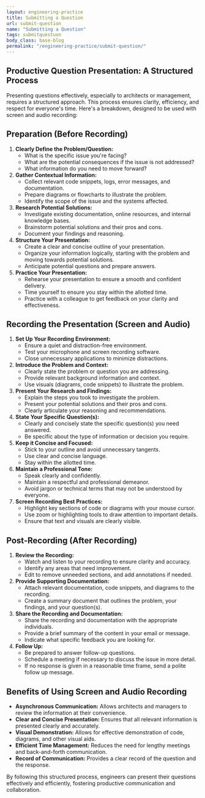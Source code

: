 ```yaml
---
layout: engineering-practice
title: Submitting a Question
url: submit-question
name: "Submitting a Question"
tags: submitquestuon
body_class: base-blog
permalink: "/engineering-practice/submit-question/"
---
```

## Productive Question Presentation: A Structured Process

Presenting questions effectively, especially to architects or management, requires a structured approach. This process ensures clarity, efficiency, and respect for everyone's time. Here's a breakdown, designed to be used with screen and audio recording:

## Preparation (Before Recording)

1.  **Clearly Define the Problem/Question:**
    * What is the specific issue you're facing?
    * What are the potential consequences if the issue is not addressed?
    * What information do you need to move forward?
2.  **Gather Contextual Information:**
    * Collect relevant code snippets, logs, error messages, and documentation.
    * Prepare diagrams or flowcharts to illustrate the problem.
    * Identify the scope of the issue and the systems affected.
3.  **Research Potential Solutions:**
    * Investigate existing documentation, online resources, and internal knowledge bases.
    * Brainstorm potential solutions and their pros and cons.
    * Document your findings and reasoning.
4.  **Structure Your Presentation:**
    * Create a clear and concise outline of your presentation.
    * Organize your information logically, starting with the problem and moving towards potential solutions.
    * Anticipate potential questions and prepare answers.
5.  **Practice Your Presentation:**
    * Rehearse your presentation to ensure a smooth and confident delivery.
    * Time yourself to ensure you stay within the allotted time.
    * Practice with a colleague to get feedback on your clarity and effectiveness.

## Recording the Presentation (Screen and Audio)

1.  **Set Up Your Recording Environment:**
    * Ensure a quiet and distraction-free environment.
    * Test your microphone and screen recording software.
    * Close unnecessary applications to minimize distractions.
2.  **Introduce the Problem and Context:**
    * Clearly state the problem or question you are addressing.
    * Provide relevant background information and context.
    * Use visuals (diagrams, code snippets) to illustrate the problem.
3.  **Present Your Research and Findings:**
    * Explain the steps you took to investigate the problem.
    * Present your potential solutions and their pros and cons.
    * Clearly articulate your reasoning and recommendations.
4.  **State Your Specific Question(s):**
    * Clearly and concisely state the specific question(s) you need answered.
    * Be specific about the type of information or decision you require.
5.  **Keep it Concise and Focused:**
    * Stick to your outline and avoid unnecessary tangents.
    * Use clear and concise language.
    * Stay within the allotted time.
6.  **Maintain a Professional Tone:**
    * Speak clearly and confidently.
    * Maintain a respectful and professional demeanor.
    * Avoid jargon or technical terms that may not be understood by everyone.
7.  **Screen Recording Best Practices:**
    * Highlight key sections of code or diagrams with your mouse cursor.
    * Use zoom or highlighting tools to draw attention to important details.
    * Ensure that text and visuals are clearly visible.

## Post-Recording (After Recording)

1.  **Review the Recording:**
    * Watch and listen to your recording to ensure clarity and accuracy.
    * Identify any areas that need improvement.
    * Edit to remove unneeded sections, and add annotations if needed.
2.  **Provide Supporting Documentation:**
    * Attach relevant documentation, code snippets, and diagrams to the recording.
    * Create a summary document that outlines the problem, your findings, and your question(s).
3.  **Share the Recording and Documentation:**
    * Share the recording and documentation with the appropriate individuals.
    * Provide a brief summary of the content in your email or message.
    * Indicate what specific feedback you are looking for.
4.  **Follow Up:**
    * Be prepared to answer follow-up questions.
    * Schedule a meeting if necessary to discuss the issue in more detail.
    * If no response is given in a reasonable time frame, send a polite follow up message.

## Benefits of Using Screen and Audio Recording

* **Asynchronous Communication:** Allows architects and managers to review the information at their convenience.
* **Clear and Concise Presentation:** Ensures that all relevant information is presented clearly and accurately.
* **Visual Demonstration:** Allows for effective demonstration of code, diagrams, and other visual aids.
* **Efficient Time Management:** Reduces the need for lengthy meetings and back-and-forth communication.
* **Record of Communication:** Provides a clear record of the question and the response.

By following this structured process, engineers can present their questions effectively and efficiently, fostering productive communication and collaboration.